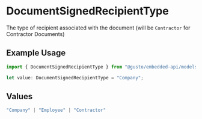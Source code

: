 # DocumentSignedRecipientType

The type of recipient associated with the document (will be `Contractor` for Contractor Documents)

## Example Usage

```typescript
import { DocumentSignedRecipientType } from "@gusto/embedded-api/models/components/documentsigned.js";

let value: DocumentSignedRecipientType = "Company";
```

## Values

```typescript
"Company" | "Employee" | "Contractor"
```